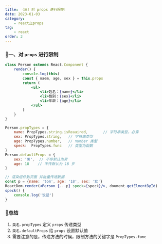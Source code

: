```yaml
---
title: （三）对 props 进行限制
date: 2023-01-03
category:
    - react之props
tag: 
    - react
order: 3
---
```


### 🐷一、对 `props` 进行限制
```jsx
class Person extends React.Component {
    render() {
        console.log(this)
        const { naem, age, sex } = this.props
        return (
            <ul>
                <li>姓名：{name}</li>
                <li>性别：{sex}</li>
                <li>年龄：{age}</li>
            </ul>
        )
    }
}

Person.propTypes = {
    name: PropTypes.string.isReauired,       // 字符串类型，必穿
    sex: PropTypes.string,   // 字符串类型
    age: PropTypes.number,   // number 类型
    speck:  PropTypes.func   // 类型为函数
}
Person.defaultProps = {
    sex: '男',  // 不传默认为男
    age: 18    // 不传默认为 18 岁
}

// 渲染组件到页面 并批量传递数据
const p = {name: 'tom', age: '18', sex: '女'}
ReactDom.render(<Person {...p} speck={speck}/>, doument.getElmentById('test'))
speck() {
    console.log('说话')
}
```


### 🐣总结
1. `类名.propTypes` 定义 `props` 传递类型
2. `类名.defaultProps` 给 `props` 设置默认值
3. 需要注意的是，传递方法的时候，限制方法的关键字是 `PropTypes.func`